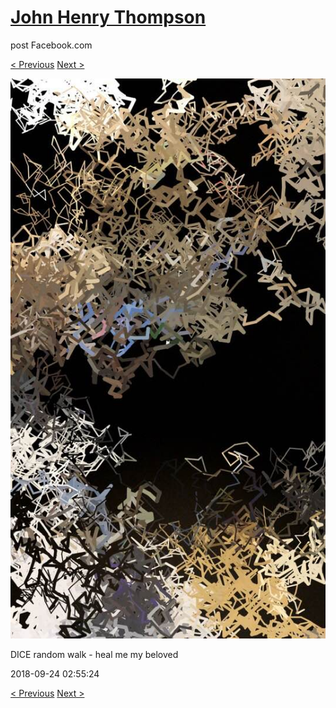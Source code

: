 # [John Henry Thompson](../README.md)
post Facebook.com

[< Previous](2018-09-27-5.md) [Next >](2018-09-24-2.md)

[![](../media/2018-09-24/Timeline-Photos-DICE-random-walk-heal-me-my-beloved.jpg)](../README.md)

DICE random walk - heal me my beloved

2018-09-24 02:55:24

[< Previous](2018-09-27-5.md) [Next >](2018-09-24-2.md)